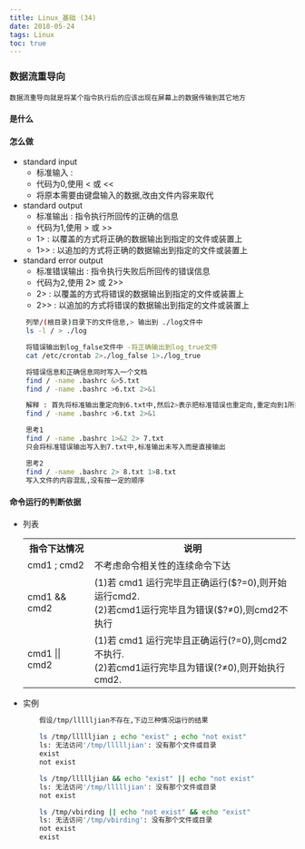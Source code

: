 ```yaml
---
title: Linux_基础 (34)
date: 2018-05-24
tags: Linux
toc: true
---
```


### 数据流重导向
    数据流重导向就是将某个指令执行后的应该出现在屏幕上的数据传输到其它地方

<!-- more -->

#### 是什么


#### 怎么做
- standard input
    * 标准输入 : 
    * 代码为0,使用 < 或 <<
    * 将原本需要由键盘输入的数据,改由文件内容来取代
- standard output
    * 标准输出 : 指令执行所回传的正确的信息
    * 代码为1,使用 > 或 >>
    * 1> : 以覆盖的方式将正确的数据输出到指定的文件或装置上
    * 1>> : 以追加的方式将正确的数据输出到指定的文件或装置上
- standard error output
    * 标准错误输出 : 指令执行失败后所回传的错误信息
    * 代码为2,使用 2> 或 2>>
    * 2> : 以覆盖的方式将错误的数据输出到指定的文件或装置上
    * 2>> : 以追加的方式将错误的数据输出到指定的文件或装置上
```bash
    列举/(根目录)目录下的文件信息,> 输出到 ./log文件中
    ls -l / > ./log 

    将错误输出到log_false文件中 -将正确输出到log_true文件
    cat /etc/crontab 2>./log_false 1>./log_true  

    将错误信息和正确信息同时写入一个文档
    find / -name .bashrc &>5.txt
    find / -name .bashrc >6.txt 2>&1

    解释 : 首先将标准输出重定向到6.txt中,然后2>表示把标准错误也重定向,重定向到1所指的那个文件中
    find / -name .bashrc >6.txt 2>&1
```

```bash
    思考1 
    find / -name .bashrc 1>&2 2> 7.txt
    只会将标准错误输出写入到7.txt中,标准输出未写入而是直接输出

    思考2
    find / -name .bashrc 2> 8.txt 1>8.txt
    写入文件的内容混乱,没有按一定的顺序
```

#### 命令运行的判断依据
- 列表
    <table><tr><th>指令下达情况</th><th>说明</th></tr><tr><td>cmd1 ; cmd2</td><td>不考虑命令相关性的连续命令下达</td></tr><tr><td>cmd1 && cmd2</td><td>(1)若 cmd1 运行完毕且正确运行($?=0),则开始运行cmd2.<br />(2)若cmd1运行完毕且为错误($?≠0),则cmd2不执行</td></tr><tr><td>cmd1 || cmd2</td><td>(1)若 cmd1 运行完毕且正确运行(?=0),则cmd2不执行.<br />(2)若cmd1运行完毕且为错误(?≠0),则开始执行cmd2. </td></tr></table>
- 实例
    ```bash
        假设/tmp/llllljian不存在,下边三种情况运行的结果
        
        ls /tmp/llllljian ; echo "exist" ; echo "not exist"
        ls: 无法访问'/tmp/llllljian': 没有那个文件或目录
        exist
        not exist

        ls /tmp/llllljian && echo "exist" || echo "not exist"
        ls: 无法访问'/tmp/llllljian': 没有那个文件或目录
        not exist

        ls /tmp/vbirding || echo "not exist" && echo "exist"
        ls: 无法访问'/tmp/vbirding': 没有那个文件或目录
        not exist
        exist
    ```
